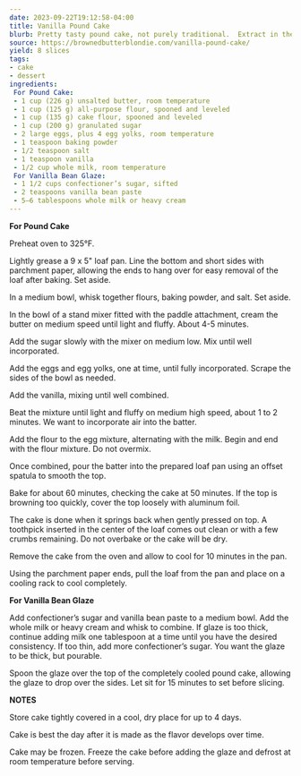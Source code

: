 ```yaml
---
date: 2023-09-22T19:12:58-04:00
title: Vanilla Pound Cake
blurb: Pretty tasty pound cake, not purely traditional.  Extract in the glaze tastes fine, though it gives it a brown tinge.
source: https://brownedbutterblondie.com/vanilla-pound-cake/
yield: 8 slices
tags:
- cake
- dessert
ingredients:
 For Pound Cake:
 - 1 cup (226 g) unsalted butter, room temperature
 - 1 cup (125 g) all-purpose flour, spooned and leveled
 - 1 cup (135 g) cake flour, spooned and leveled
 - 1 cup (200 g) granulated sugar
 - 2 large eggs, plus 4 egg yolks, room temperature
 - 1 teaspoon baking powder
 - 1/2 teaspoon salt
 - 1 teaspoon vanilla
 - 1/2 cup whole milk, room temperature
 For Vanilla Bean Glaze:
 - 1 1/2 cups confectioner’s sugar, sifted
 - 2 teaspoons vanilla bean paste
 - 5–6 tablespoons whole milk or heavy cream
---
```


**For Pound Cake**

Preheat oven to 325°F.

Lightly grease a 9 x 5" loaf pan. Line the bottom and short sides with
parchment paper, allowing the ends to hang over for easy removal of the loaf
after baking. Set aside.

In a medium bowl, whisk together flours, baking powder, and salt. Set aside.

In the bowl of a stand mixer fitted with the paddle attachment, cream the
butter on medium speed until light and fluffy. About 4-5 minutes.

Add the sugar slowly with the mixer on medium low. Mix until well
incorporated.

Add the eggs and egg yolks, one at time, until fully incorporated. Scrape
the sides of the bowl as needed.

Add the vanilla, mixing until well combined.

Beat the mixture until light and fluffy on medium high speed, about 1 to 2
minutes. We want to incorporate air into the batter.

Add the flour to the egg mixture, alternating with the milk. Begin and end
with the flour mixture. Do not overmix.

Once combined, pour the batter into the prepared loaf pan using an offset
spatula to smooth the top.

Bake for about 60 minutes, checking the cake at 50 minutes. If the top is
browning too quickly, cover the top loosely with aluminum foil.

The cake is done when it springs back when gently pressed on top. A
toothpick inserted in the center of the loaf comes out clean or with a few
crumbs remaining. Do not overbake or the cake will be dry.

Remove the cake from the oven and allow to cool for 10 minutes in the pan.

Using the parchment paper ends, pull the loaf from the pan and place on a
cooling rack to cool completely.

**For Vanilla Bean Glaze**

Add confectioner’s sugar and vanilla bean paste to a medium bowl. Add the
whole milk or heavy cream and whisk to combine. If glaze is too thick,
continue adding milk one tablespoon at a time until you have the desired
consistency. If too thin, add more confectioner’s sugar. You want the glaze
to be thick, but pourable.

Spoon the glaze over the top of the completely cooled pound cake, allowing
the glaze to drop over the sides. Let sit for 15 minutes to set before
slicing.

**NOTES**

Store cake tightly covered in a cool, dry place for up to 4 days.

Cake is best the day after it is made as the flavor develops over time.

Cake may be frozen. Freeze the cake before adding the glaze and defrost at
room temperature before serving.
